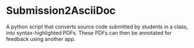 # Submission2AsciiDoc
A python script that converts source code submitted by students in a class, into syntax-highlighted PDFs. These PDFs can then be annotated for feedback using another app.
